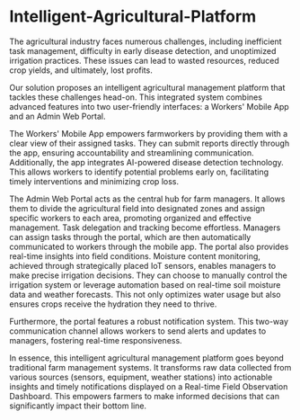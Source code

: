 # Intelligent-Agricultural-Platform

The agricultural industry faces numerous challenges, including inefficient task management, difficulty in early disease detection, and unoptimized irrigation practices. These issues can lead to wasted resources, reduced crop yields, and ultimately, lost profits.

Our solution proposes an intelligent agricultural management platform that tackles these challenges head-on. This integrated system combines advanced features into two user-friendly interfaces: a Workers' Mobile App and an Admin Web Portal.

The Workers' Mobile App empowers farmworkers by providing them with a clear view of their assigned tasks. They can submit reports directly through the app, ensuring accountability and streamlining communication. Additionally, the app integrates AI-powered disease detection technology. This allows workers to identify potential problems early on, facilitating timely interventions and minimizing crop loss.

The Admin Web Portal acts as the central hub for farm managers. It allows them to divide the agricultural field into designated zones and assign specific workers to each area, promoting organized and effective management. Task delegation and tracking become effortless. Managers can assign tasks through the portal, which are then automatically communicated to workers through the mobile app. The portal also provides real-time insights into field conditions.  Moisture content monitoring, achieved through strategically placed IoT sensors, enables managers to make precise irrigation decisions. They can choose to manually control the irrigation system or leverage automation based on real-time soil moisture data and weather forecasts. This not only optimizes water usage but also ensures crops receive the hydration they need to thrive.

Furthermore, the portal features a robust notification system. This two-way communication channel allows workers to send alerts and updates to managers, fostering real-time responsiveness.

In essence, this intelligent agricultural management platform goes beyond traditional farm management systems. It transforms raw data collected from various sources (sensors, equipment, weather stations) into actionable insights and timely notifications displayed on a Real-time Field Observation Dashboard. This empowers farmers to make informed decisions that can significantly impact their bottom line.

